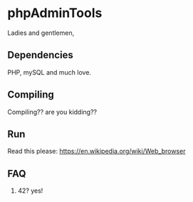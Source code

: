 phpAdminTools
=========================================================================

Ladies and gentlemen,   

Dependencies
-------------------------------------------------------------------------
PHP, mySQL and much love.

Compiling
-------------------------------------------------------------------------
Compiling?? are you kidding?? 

Run
-------------------------------------------------------------------------
Read this please:
https://en.wikipedia.org/wiki/Web_browser


FAQ
-------------------------------------------------------------------------
1. 42?
	yes!
